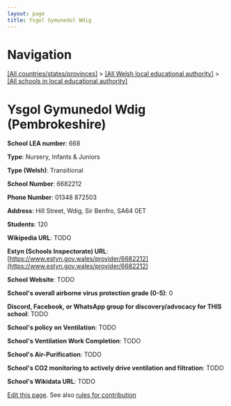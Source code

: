```yaml
---
layout: page
title: Ysgol Gymunedol Wdig
---
```

# Navigation

[[All countries/states/provinces]](../../..) > [[All Welsh local educational authority]](../..) > [[All schools in local educational authority]](..)

# Ysgol Gymunedol Wdig (Pembrokeshire)

**School LEA number**: 668

**Type**: Nursery, Infants & Juniors

**Type (Welsh)**: Transitional

**School Number**: 6682212

**Phone Number**: 01348 872503

**Address**: Hill Street, Wdig, Sir Benfro, SA64 0ET

**Students**: 120

**Wikipedia URL**: TODO

**Estyn (Schools Inspectorate) URL**: [https://www.estyn.gov.wales/provider/6682212](https://www.estyn.gov.wales/provider/6682212)

**School Website**: TODO

**School's overall airborne virus protection grade (0-5)**: 0

**Discord, Facebook, or WhatsApp group for discovery/advocacy for THIS school**: TODO

**School's policy on Ventilation**: TODO

**School's Ventilation Work Completion**: TODO

**School's Air-Purification**: TODO

**School's CO2 monitoring to actively drive ventilation and filtration**: TODO

**School's Wikidata URL**: TODO




[Edit this page](https://github.com/ventilate-schools/Wales/edit/prif/./Pembrokeshire/Ysgol_Gymunedol_Wdig.md). See also [rules for contribution](../../../contribution-rules/)